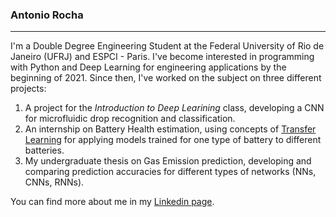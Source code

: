 ### Antonio Rocha

---

I'm a Double Degree Engineering Student at the Federal University of Rio de
Janeiro (UFRJ) and ESPCI - Paris. I've become interested in programming with
Python and Deep Learning for engineering applications by the beginning of 2021.
Since then, I've worked on the subject on three different projects:

1. A project for the *Introduction to Deep Learining* class, developing a CNN
   for microfluidic drop recognition and classification.
2. An internship on Battery Health estimation, using concepts of [Transfer Learning](https://en.wikipedia.org/wiki/Transfer_learning#:~:text=Transfer%20learning%20(TL)%20is%20a,when%20trying%20to%20recognize%20trucks.)
   for applying models trained for one type of battery to different batteries.
3. My undergraduate thesis on Gas Emission prediction, developing and comparing
   prediction accuracies for different types of networks (NNs, CNNs, RNNs).

You can find more about me in my [Linkedin page](https://www.linkedin.com/in/antonio-rocha-azevedo-9577b41a1/?locale=en_US>).
